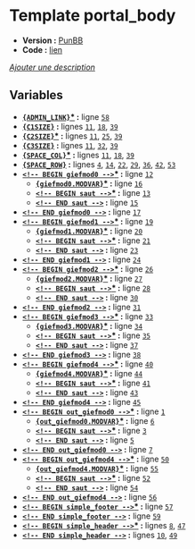 # Template portal_body

* __Version :__ [PunBB](.)
* __Code :__ [lien](../../src/punbb/portal_body.tpl)

[*Ajouter une description*](https://fa-tvars.appspot.com/tpl/punbb/portal_body)

## Variables

* __[`{ADMIN_LINK}`](https://github.com/Etana/template/blob/master/var/ADMIN_LINK.md#readme)<a href="https://fa-tvars.appspot.com/var/ADMIN_LINK">*</a> :__ ligne [`58`](../../src/punbb/portal_body.tpl#L58)
* __[`{C1SIZE}`](https://github.com/Etana/template/blob/master/var/C1SIZE.md#readme) :__ lignes [`11`](../../src/punbb/portal_body.tpl#L11), [`18`](../../src/punbb/portal_body.tpl#L18), [`39`](../../src/punbb/portal_body.tpl#L39)
* __[`{C2SIZE}`](https://github.com/Etana/template/blob/master/var/C2SIZE.md#readme)<a href="https://fa-tvars.appspot.com/var/C2SIZE">*</a> :__ lignes [`11`](../../src/punbb/portal_body.tpl#L11), [`25`](../../src/punbb/portal_body.tpl#L25), [`39`](../../src/punbb/portal_body.tpl#L39)
* __[`{C3SIZE}`](https://github.com/Etana/template/blob/master/var/C3SIZE.md#readme) :__ lignes [`11`](../../src/punbb/portal_body.tpl#L11), [`32`](../../src/punbb/portal_body.tpl#L32), [`39`](../../src/punbb/portal_body.tpl#L39)
* __[`{SPACE_COL}`](https://github.com/Etana/template/blob/master/var/SPACE_COL.md#readme)<a href="https://fa-tvars.appspot.com/var/SPACE_COL">*</a> :__ lignes [`11`](../../src/punbb/portal_body.tpl#L11), [`18`](../../src/punbb/portal_body.tpl#L18), [`39`](../../src/punbb/portal_body.tpl#L39)
* __[`{SPACE_ROW}`](https://github.com/Etana/template/blob/master/var/SPACE_ROW.md#readme) :__ lignes [`4`](../../src/punbb/portal_body.tpl#L4), [`14`](../../src/punbb/portal_body.tpl#L14), [`22`](../../src/punbb/portal_body.tpl#L22), [`29`](../../src/punbb/portal_body.tpl#L29), [`36`](../../src/punbb/portal_body.tpl#L36), [`42`](../../src/punbb/portal_body.tpl#L42), [`53`](../../src/punbb/portal_body.tpl#L53)
* __[`<!-- BEGIN giefmod0 -->`](https://github.com/Etana/template/blob/master/var/giefmod0.md#readme)<a href="https://fa-tvars.appspot.com/var/giefmod0">*</a> :__ ligne [`12`](../../src/punbb/portal_body.tpl#L12)
    * __[`{giefmod0.MODVAR}`](https://github.com/Etana/template/blob/master/var/giefmod0.MODVAR.md#readme)<a href="https://fa-tvars.appspot.com/var/giefmod0.MODVAR">*</a> :__ ligne [`16`](../../src/punbb/portal_body.tpl#L16)
    * __[`<!-- BEGIN saut -->`](https://github.com/Etana/template/blob/master/var/giefmod0.saut.md#readme)<a href="https://fa-tvars.appspot.com/var/giefmod0.saut">*</a> :__ ligne [`13`](../../src/punbb/portal_body.tpl#L13)
    * __[`<!-- END saut -->`](https://github.com/Etana/template/blob/master/var/giefmod0.saut.md#readme) :__ ligne [`15`](../../src/punbb/portal_body.tpl#L15)
* __[`<!-- END giefmod0 -->`](https://github.com/Etana/template/blob/master/var/giefmod0.md#readme) :__ ligne [`17`](../../src/punbb/portal_body.tpl#L17)
* __[`<!-- BEGIN giefmod1 -->`](https://github.com/Etana/template/blob/master/var/giefmod1.md#readme)<a href="https://fa-tvars.appspot.com/var/giefmod1">*</a> :__ ligne [`19`](../../src/punbb/portal_body.tpl#L19)
    * __[`{giefmod1.MODVAR}`](https://github.com/Etana/template/blob/master/var/giefmod1.MODVAR.md#readme)<a href="https://fa-tvars.appspot.com/var/giefmod1.MODVAR">*</a> :__ ligne [`20`](../../src/punbb/portal_body.tpl#L20)
    * __[`<!-- BEGIN saut -->`](https://github.com/Etana/template/blob/master/var/giefmod1.saut.md#readme)<a href="https://fa-tvars.appspot.com/var/giefmod1.saut">*</a> :__ ligne [`21`](../../src/punbb/portal_body.tpl#L21)
    * __[`<!-- END saut -->`](https://github.com/Etana/template/blob/master/var/giefmod1.saut.md#readme) :__ ligne [`23`](../../src/punbb/portal_body.tpl#L23)
* __[`<!-- END giefmod1 -->`](https://github.com/Etana/template/blob/master/var/giefmod1.md#readme) :__ ligne [`24`](../../src/punbb/portal_body.tpl#L24)
* __[`<!-- BEGIN giefmod2 -->`](https://github.com/Etana/template/blob/master/var/giefmod2.md#readme)<a href="https://fa-tvars.appspot.com/var/giefmod2">*</a> :__ ligne [`26`](../../src/punbb/portal_body.tpl#L26)
    * __[`{giefmod2.MODVAR}`](https://github.com/Etana/template/blob/master/var/giefmod2.MODVAR.md#readme)<a href="https://fa-tvars.appspot.com/var/giefmod2.MODVAR">*</a> :__ ligne [`27`](../../src/punbb/portal_body.tpl#L27)
    * __[`<!-- BEGIN saut -->`](https://github.com/Etana/template/blob/master/var/giefmod2.saut.md#readme)<a href="https://fa-tvars.appspot.com/var/giefmod2.saut">*</a> :__ ligne [`28`](../../src/punbb/portal_body.tpl#L28)
    * __[`<!-- END saut -->`](https://github.com/Etana/template/blob/master/var/giefmod2.saut.md#readme) :__ ligne [`30`](../../src/punbb/portal_body.tpl#L30)
* __[`<!-- END giefmod2 -->`](https://github.com/Etana/template/blob/master/var/giefmod2.md#readme) :__ ligne [`31`](../../src/punbb/portal_body.tpl#L31)
* __[`<!-- BEGIN giefmod3 -->`](https://github.com/Etana/template/blob/master/var/giefmod3.md#readme)<a href="https://fa-tvars.appspot.com/var/giefmod3">*</a> :__ ligne [`33`](../../src/punbb/portal_body.tpl#L33)
    * __[`{giefmod3.MODVAR}`](https://github.com/Etana/template/blob/master/var/giefmod3.MODVAR.md#readme)<a href="https://fa-tvars.appspot.com/var/giefmod3.MODVAR">*</a> :__ ligne [`34`](../../src/punbb/portal_body.tpl#L34)
    * __[`<!-- BEGIN saut -->`](https://github.com/Etana/template/blob/master/var/giefmod3.saut.md#readme)<a href="https://fa-tvars.appspot.com/var/giefmod3.saut">*</a> :__ ligne [`35`](../../src/punbb/portal_body.tpl#L35)
    * __[`<!-- END saut -->`](https://github.com/Etana/template/blob/master/var/giefmod3.saut.md#readme) :__ ligne [`37`](../../src/punbb/portal_body.tpl#L37)
* __[`<!-- END giefmod3 -->`](https://github.com/Etana/template/blob/master/var/giefmod3.md#readme) :__ ligne [`38`](../../src/punbb/portal_body.tpl#L38)
* __[`<!-- BEGIN giefmod4 -->`](https://github.com/Etana/template/blob/master/var/giefmod4.md#readme)<a href="https://fa-tvars.appspot.com/var/giefmod4">*</a> :__ ligne [`40`](../../src/punbb/portal_body.tpl#L40)
    * __[`{giefmod4.MODVAR}`](https://github.com/Etana/template/blob/master/var/giefmod4.MODVAR.md#readme)<a href="https://fa-tvars.appspot.com/var/giefmod4.MODVAR">*</a> :__ ligne [`44`](../../src/punbb/portal_body.tpl#L44)
    * __[`<!-- BEGIN saut -->`](https://github.com/Etana/template/blob/master/var/giefmod4.saut.md#readme)<a href="https://fa-tvars.appspot.com/var/giefmod4.saut">*</a> :__ ligne [`41`](../../src/punbb/portal_body.tpl#L41)
    * __[`<!-- END saut -->`](https://github.com/Etana/template/blob/master/var/giefmod4.saut.md#readme) :__ ligne [`43`](../../src/punbb/portal_body.tpl#L43)
* __[`<!-- END giefmod4 -->`](https://github.com/Etana/template/blob/master/var/giefmod4.md#readme) :__ ligne [`45`](../../src/punbb/portal_body.tpl#L45)
* __[`<!-- BEGIN out_giefmod0 -->`](https://github.com/Etana/template/blob/master/var/out_giefmod0.md#readme)<a href="https://fa-tvars.appspot.com/var/out_giefmod0">*</a> :__ ligne [`1`](../../src/punbb/portal_body.tpl#L1)
    * __[`{out_giefmod0.MODVAR}`](https://github.com/Etana/template/blob/master/var/out_giefmod0.MODVAR.md#readme)<a href="https://fa-tvars.appspot.com/var/out_giefmod0.MODVAR">*</a> :__ ligne [`6`](../../src/punbb/portal_body.tpl#L6)
    * __[`<!-- BEGIN saut -->`](https://github.com/Etana/template/blob/master/var/out_giefmod0.saut.md#readme)<a href="https://fa-tvars.appspot.com/var/out_giefmod0.saut">*</a> :__ ligne [`3`](../../src/punbb/portal_body.tpl#L3)
    * __[`<!-- END saut -->`](https://github.com/Etana/template/blob/master/var/out_giefmod0.saut.md#readme) :__ ligne [`5`](../../src/punbb/portal_body.tpl#L5)
* __[`<!-- END out_giefmod0 -->`](https://github.com/Etana/template/blob/master/var/out_giefmod0.md#readme) :__ ligne [`7`](../../src/punbb/portal_body.tpl#L7)
* __[`<!-- BEGIN out_giefmod4 -->`](https://github.com/Etana/template/blob/master/var/out_giefmod4.md#readme)<a href="https://fa-tvars.appspot.com/var/out_giefmod4">*</a> :__ ligne [`50`](../../src/punbb/portal_body.tpl#L50)
    * __[`{out_giefmod4.MODVAR}`](https://github.com/Etana/template/blob/master/var/out_giefmod4.MODVAR.md#readme)<a href="https://fa-tvars.appspot.com/var/out_giefmod4.MODVAR">*</a> :__ ligne [`55`](../../src/punbb/portal_body.tpl#L55)
    * __[`<!-- BEGIN saut -->`](https://github.com/Etana/template/blob/master/var/out_giefmod4.saut.md#readme)<a href="https://fa-tvars.appspot.com/var/out_giefmod4.saut">*</a> :__ ligne [`52`](../../src/punbb/portal_body.tpl#L52)
    * __[`<!-- END saut -->`](https://github.com/Etana/template/blob/master/var/out_giefmod4.saut.md#readme) :__ ligne [`54`](../../src/punbb/portal_body.tpl#L54)
* __[`<!-- END out_giefmod4 -->`](https://github.com/Etana/template/blob/master/var/out_giefmod4.md#readme) :__ ligne [`56`](../../src/punbb/portal_body.tpl#L56)
* __[`<!-- BEGIN simple_footer -->`](https://github.com/Etana/template/blob/master/var/simple_footer.md#readme)<a href="https://fa-tvars.appspot.com/var/simple_footer">*</a> :__ ligne [`57`](../../src/punbb/portal_body.tpl#L57)
* __[`<!-- END simple_footer -->`](https://github.com/Etana/template/blob/master/var/simple_footer.md#readme) :__ ligne [`59`](../../src/punbb/portal_body.tpl#L59)
* __[`<!-- BEGIN simple_header -->`](https://github.com/Etana/template/blob/master/var/simple_header.md#readme)<a href="https://fa-tvars.appspot.com/var/simple_header">*</a> :__ lignes [`8`](../../src/punbb/portal_body.tpl#L8), [`47`](../../src/punbb/portal_body.tpl#L47)
* __[`<!-- END simple_header -->`](https://github.com/Etana/template/blob/master/var/simple_header.md#readme) :__ lignes [`10`](../../src/punbb/portal_body.tpl#L10), [`49`](../../src/punbb/portal_body.tpl#L49)
